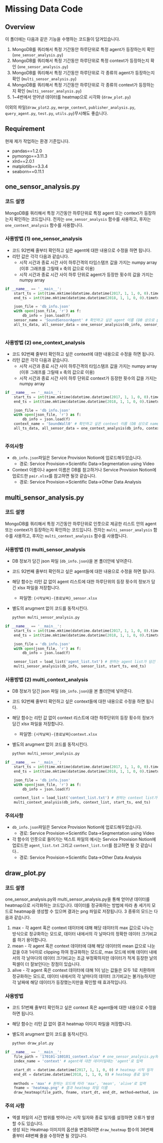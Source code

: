# Missing Data Code

## Overview

이 폴더에는 다음과 같은 기능을 수행하는 코드들이 담겨있습니다. 

1. MongoDB를 쿼리해서 특정 기간동안 하루단위로 특정 agent가 등장하는지 확인 (`one_sensor_analysis.py`)
2. MongoDB를 쿼리해서 특정 기간동안 하루단위로 특정 context가 등장하는지 확인 (`one_sensor_analysis.py`)
3. MongoDB를 쿼리해서 특정 기간동안 하루단위로 각 종류의 agent가 등장하는지 확인 (`multi_sensor_analysis.py`)
4. MongoDB를 쿼리해서 특정 기간동안 하루단위로 각 종류의 context가 등장하는지 확인 (`multi_sensor_analysis.py`)
5. 1~4번에서 얻어낸 데이터를 heatmap으로 시각화 (`draw_plot.py`)

이외의 파일(`draw_plot2.py`, `merge_context`, `publisher_analysis.py`,  `query_agent.py`, `test.py`, `utils.py`)무시해도 좋습니다.

## Requirement

현재 제가 작업하는 환경 기준입니다.

* pandas==1.2.0
* pymongo==3.11.3
* xlrd==2.0.1
* matplotlib==3.3.4
* seaborn==0.11.1

## one_sensor_analysis.py

### 코드 설명

MongoDB를 쿼리해서 특정 기간동안 하루단위로 특정 agent 또는 context가 등장하는지 확인하는 코드입니다. 전자는 `one_sensor_analysis` 함수를 사용하고, 후자는 `one_context_analysis` 함수를 사용합니다. 

### 사용방법 (1)  one_sensor_analysis

* 코드 92번째 줄부터 확인하고 싶은 agent에 대한 내용으로 수정을 하면 됩니다. 
* 리턴 값은 각각 다음과 같습니다.
  * 시작 시간과 종료 시간 사이 하루간격의 타임스탬프 값을 가지는 numpy array (이후 그래프를 그릴때 x 축의 값으로 이용)
  * 시작 시간과 종료 시간 사이 하루 단위로 agent가 등장한 횟수의 값을 가지는 numpy array 

```python
if __name__ == '__main__':
    start_ts = int(time.mktime(datetime.datetime(2017, 1, 1, 0, 0).timetuple())*1000) # 시작 타임스탬프
    end_ts = int(time.mktime(datetime.datetime(2018, 1, 1, 0, 0).timetuple())*1000) # 종료 타임스탬프

    json_file = 'db_info.json'
    with open(json_file, 'r') as f:
        db_info = json.load(f)
    sensor_name = 'SoundSensorAgent' # 확인하고 싶은 agent 이름 (DB 상으로 publisher 명)
   	all_ts_data, all_sensor_data = one_sensor_analysis(db_info, sensor_name, start_ts, end_ts)
	
```

### 사용방법 (2)  one_context_analysis

* 코드 92번째 줄부터 확인하고 싶은 context에 대한 내용으로 수정을 하면 됩니다. 
* 리턴 값은 각각 다음과 같습니다.
  * 시작 시간과 종료 시간 사이 하루간격의 타임스탬프 값을 가지는 numpy array (이후 그래프를 그릴때 x 축의 값으로 이용)
  * 시작 시간과 종료 시간 사이 하루 단위로 context가 등장한 횟수의 값을 가지는 numpy array 

```python
if __name__ == '__main__':
    start_ts = int(time.mktime(datetime.datetime(2017, 1, 1, 0, 0).timetuple())*1000) # 시작 타임스탬프
    end_ts = int(time.mktime(datetime.datetime(2018, 1, 1, 0, 0).timetuple())*1000) # 종료 타임스탬프

    json_file = 'db_info.json'
    with open(json_file, 'r') as f:
        db_info = json.load(f)
    context_name = 'SoundWall0' # 확인하고 싶은 context 이름 (DB 상으로 name 명)
   	all_ts_data, all_sensor_data = one_context_analysis(db_info, context_name, start_ts, end_ts)
	
```

### 주의사항

* `db_info.json`파일은 Service Provision Notion에 업로드해두었습니다.
  * 경로: Service Provision->Scientific Data->Segmentation using Video
* Context 이름이나 agent 이름은 DB를 참고하거나 Service Provision Notion에 업로드한 `pair.xlsx`를 참고하면 될것 같습니다.
  * 경로: Service Provision->Scientific Data->Other Data Analysis

## multi_sensor_analysis.py

### 코드 설명

MongoDB를 쿼리해서 특정 기간동안 하루단위로 인풋으로 제공한 리스트 안의 agent 또는 context가 등장하는지 확인하는 코드입니다. 전자는 `multi_sensor_analysis` 함수를 사용하고, 후자는 `multi_context_analysis` 함수를 사용합니다. 

### 사용방법 (1)  multi_sensor_analysis

* DB 정보가 담긴 json 파일 (`db_info.json`)을 본 폴더안에 넣어준다. 

* 코드 92번째 줄부터 확인하고 싶은 agent들에 대한 내용으로 수정을 하면 됩니다. 

* 해당 함수는 리턴 값 없이 agent 리스트에 대한 하루단위의 등장 횟수의 정보가 담긴 xlsx 파일을 저장합니다.

  *  파일명: `{시작날짜}-{종료날짜}_sensor.xlsx`

* 별도의 arugment 없이 코드를 동작시킨다.

  ```bash
  python multi_sensor_analysis.py
  ```

```python
if __name__ == '__main__':
    start_ts = int(time.mktime(datetime.datetime(2017, 1, 1, 0, 0).timetuple())*1000) # 시작 타임스탬프
    end_ts = int(time.mktime(datetime.datetime(2018, 1, 1, 0, 0).timetuple())*1000) # 종료 타임스탬프

    json_file = 'db_info.json'
    with open(json_file, 'r') as f:
        db_info = json.load(f)

    sensor_list = load_list('agent_list.txt') # 원하는 agent list가 담긴 파일 로드
    multi_sensor_analysis(db_info, sensor_list, start_ts, end_ts)

```

### 사용방법 (2)  multi_context_analysis

* DB 정보가 담긴 json 파일 (`db_info.json`)을 본 폴더안에 넣어준다. 

* 코드 92번째 줄부터 확인하고 싶은 context들에 대한 내용으로 수정을 하면 됩니다. 

* 해당 함수는 리턴 값 없이 context 리스트에 대한 하루단위의 등장 횟수의 정보가 담긴 xlsx 파일을 저장합니다.

  *  파일명: `{시작날짜}-{종료날짜}context.xlsx`

* 별도의 arugment 없이 코드를 동작시킨다.

  ```bash
  python multi_sensor_analysis.py
  ```

```python
if __name__ == '__main__':
    start_ts = int(time.mktime(datetime.datetime(2017, 1, 1, 0, 0).timetuple())*1000) # 시작 타임스탬프
    end_ts = int(time.mktime(datetime.datetime(2018, 1, 1, 0, 0).timetuple())*1000) # 종료 타임스탬프

    json_file = 'db_info.json'
    with open(json_file, 'r') as f:
        db_info = json.load(f)

    context_list = load_list('context_list.txt') # 원하는 context list가 담긴 파일 로드
    multi_context_analysis(db_info, context_list, start_ts, end_ts)
```

### 주의사항

* `db_info.json`파일은 Service Provision Notion에 업로드해두었습니다.
  * 경로: Service Provision->Scientific Data->Segmentation using Video
* 각 함수의 인풋으로 들어가는 텍스트 파일의 예시는 Service Provision Notion에 업로드한 `agent_list.txt` 그리고 `context_list.txt`를 참고하면 될 것 같습니다..
  * 경로: Service Provision->Scientific Data->Other Data Analysis

## draw_plot.py

### 코드 설명

one_sensor_analysis.py와 multi_sensor_analysis.py을 통해 얻어낸 데이터를 heatmap으로 시각화하는 코드입니다. 데이터를 정규화하는 방법에 따라 총 세가지 모드로 heatmap을 생성할 수 있으며 결과는 png 파일로 저장됩니다. 3 종류의 모드는 다음과 같습니다.

1. max - 각 agent 혹은 context 데이터에 대해 해당 데이터의 max 값으로 나누는 방식으로 정규화하는 모드로, 데이터 내에서의 각 날마다의 정확한 데이터 크기비교를 하기 용이합니다.
2. mean -  각 agent 혹은 context 데이터에 대해 해당 데이터의 mean 값으로 나눈 값을 0과 1사이로 clipping 하여 정규화하는 모드로, max 모드에 비해 데이터 내에서의 각 날마다의 데이터 크기비교는 조금 부정확하지만 데이터가 적게 등장한 날의 픽셀이 더 잘보인다는 장점이 있습니다.
3. alive - 각 agent 혹은 context 데이터에 대해 1이 넘는 값들은 모두 1로 치환하여 정규화하는 모드로, 데이터 내에서의 각 날마다의 데이터 크기비교는 불가능하지만 각 날짜에 해당 데이터가 등장했는지만을 확인할 때 효과적입니다.

### 사용방법

* 코드 51번째 줄부터 확인하고 싶은 context 혹은 agent들에 대한 내용으로 수정을 하면 됩니다. 

* 해당 함수는 리턴 값 없이 결과 heatmap 이미지 파일을 저장합니다.

* 별도의 arugment 없이 코드를 동작시킨다.

  ```bash
  python draw_plot.py
  ```

```python
if __name__ == '__main__':
    file_path = '170101-180101_context.xlsx' # one_sensor_analysis.py와 multi_sensor_analysis.py을 통해 얻어낸 데이터 파일 경로
    index_name = 'context' # agent에 대한 데이터일때는 'agent'로 입력

    start_dt = datetime.datetime(2017, 1, 1, 0, 0) # heatmap 시작 일자
    end_dt = datetime.datetime(2018, 1, 1, 0, 0) # heatmap 종료 일자
    
    methods = 'max' # 원하는 모드에 따라 'max', 'mean', 'alive'로 입력
    fname = 'heatmap.png' # 결과 heatmap 파일 이름
    draw_heatmap(file_path, fname, start_dt, end_dt, method=method, index_name=index_name)
```

### 주의 사항

* 엑셀 파일의 시간 범위를 벗어나는 시작 일자와 종료 일자를 설정하면 오류가 발생할 수도 있습니다.
* 생성 되는 Heatmap 이미지의 옵션을 변경하려면 `draw_heatmap` 함수의 36번째 줄부터 48번째 줄을 수정하면 될 것입니다. 
